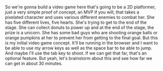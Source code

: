 <!-- moved to docs/ for OSS repo hygiene -->
So we're gonna build a video game here that's going to be a 2D platformer, just a very simple proof of concept, an MVP if you will, that takes a pixelated character and uses various different enemies to combat her. She has five different lives, five hearts. She's trying to get to the end of the stage. She can collect donuts to power up and at the end of the stage, the prize is a unicorn. She has some bad guys who are shooting orange balls or orange pumpkins at her to prevent her from getting to the final goal. But this is my initial video game concept. It'll be running in the browser and I want to be able to use my arrow keys as well as the space bar to be able to jump. And maybe I'll use the tab key to shoot. If we can get that far, that's an optional feature. But yeah, let's brainstorm about this and see how far we can get in about 30 minutes.
